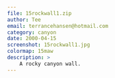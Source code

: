 ```yaml
---
file: 15rockwall1.zip
author: Tee
email: terrancehansen@hotmail.com
category: canyon
date: 2000-04-15
screenshot: 15rockwall1.jpg
colormap: 15maw
description: >
    A rocky canyon wall.
---
```

